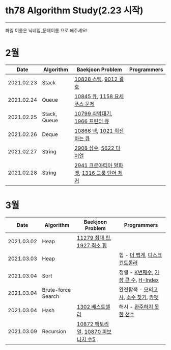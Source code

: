 # th78 Algorithm Study(2.23 시작)

<hr>

파일 이름은 닉네임_문제이름 으로 해주세요!
<h1>2월</h1>

| Date       | Algorithm | Baekjoon Problem | Programmers |
|------------|-----------|------------------|-------------|
| 2021.02.23 | Stack     | [10828 스택](https://www.acmicpc.net/problem/10828), [9012 괄호](https://www.acmicpc.net/problem/9012)      |             |
| 2021.02.24 | Queue     | [10845 큐](https://www.acmicpc.net/problem/10845), [1158 요세푸스 문제](https://www.acmicpc.net/problem/1158)      |             |
| 2021.02.25 | Stack, Queue     | [10799 쇠막대기](https://www.acmicpc.net/problem/10799), [1966 프린터 큐](https://www.acmicpc.net/problem/1966)      |             |
| 2021.02.26 | Deque     | [10866 덱](https://www.acmicpc.net/problem/10866), [1021 회전하는 큐](https://www.acmicpc.net/problem/1021)      |             |
| 2021.02.27 | String     | [2908 상수](https://www.acmicpc.net/problem/2908), [5622 다이얼](https://www.acmicpc.net/problem/5622)      |             |
| 2021.02.28 | String     | [2941 크로아티아 알파벳](https://www.acmicpc.net/problem/2941), [1316 그룹 단어 체커](https://www.acmicpc.net/problem/1316)      |             |

<h1>3월</h1>

| Date       | Algorithm | Baekjoon Problem | Programmers |
|------------|-----------|------------------|-------------|
| 2021.03.02 | Heap     | [11279 최대 힙](https://www.acmicpc.net/problem/11279), [1927 최소 힙](https://www.acmicpc.net/problem/1927)      |             |
| 2021.03.03 | Heap     |       |  힙 - [더 맵게](https://programmers.co.kr/learn/courses/30/lessons/42626), [디스크 컨트롤러](https://programmers.co.kr/learn/courses/30/lessons/42626)   |
| 2021.03.04 | Sort     |       |  정렬 - [K번째수](https://programmers.co.kr/learn/courses/30/lessons/42748), [가장 큰 수](https://programmers.co.kr/learn/courses/30/lessons/42746), [H-Index](https://programmers.co.kr/learn/courses/30/lessons/42747)   |
| 2021.03.04 | Brute-force Search     |       |  완전탐색 - [모의고사](https://programmers.co.kr/learn/courses/30/lessons/42840), [소수 찾기](https://programmers.co.kr/learn/courses/30/lessons/42839), [카펫](https://programmers.co.kr/learn/courses/30/lessons/42842)   |
| 2021.03.04 | Hash     | [1302 베스트셀러](https://www.acmicpc.net/problem/1302)      |  해시 - [완주하지 못한 선수](https://programmers.co.kr/learn/courses/30/lessons/42576)   |
| 2021.03.09 | Recursion     | [10872 팩토리얼](https://www.acmicpc.net/problem/10872), [10870 피보나치 수5](https://www.acmicpc.net/problem/10870)      |     |
